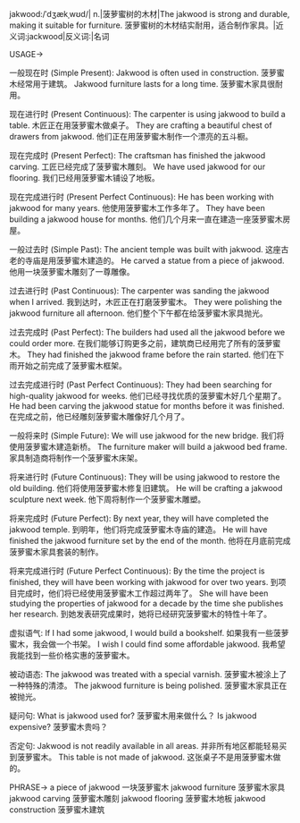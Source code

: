 jakwood:/ˈdʒækˌwʊd/| n.|菠萝蜜树的木材|The jakwood is strong and durable, making it suitable for furniture. 菠萝蜜树的木材结实耐用，适合制作家具。|近义词:jackwood|反义词:|名词

USAGE->

一般现在时 (Simple Present):
Jakwood is often used in construction. 菠萝蜜木经常用于建筑。
Jakwood furniture lasts for a long time.  菠萝蜜木家具很耐用。

现在进行时 (Present Continuous):
The carpenter is using jakwood to build a table. 木匠正在用菠萝蜜木做桌子。
They are crafting a beautiful chest of drawers from jakwood. 他们正在用菠萝蜜木制作一个漂亮的五斗橱。

现在完成时 (Present Perfect):
The craftsman has finished the jakwood carving. 工匠已经完成了菠萝蜜木雕刻。
We have used jakwood for our flooring. 我们已经用菠萝蜜木铺设了地板。

现在完成进行时 (Present Perfect Continuous):
He has been working with jakwood for many years. 他使用菠萝蜜木工作多年了。
They have been building a jakwood house for months.  他们几个月来一直在建造一座菠萝蜜木房屋。

一般过去时 (Simple Past):
The ancient temple was built with jakwood. 这座古老的寺庙是用菠萝蜜木建造的。
He carved a statue from a piece of jakwood. 他用一块菠萝蜜木雕刻了一尊雕像。


过去进行时 (Past Continuous):
The carpenter was sanding the jakwood when I arrived. 我到达时，木匠正在打磨菠萝蜜木。
They were polishing the jakwood furniture all afternoon. 他们整个下午都在给菠萝蜜木家具抛光。


过去完成时 (Past Perfect):
The builders had used all the jakwood before we could order more. 在我们能够订购更多之前，建筑商已经用完了所有的菠萝蜜木。
They had finished the jakwood frame before the rain started. 他们在下雨开始之前完成了菠萝蜜木框架。


过去完成进行时 (Past Perfect Continuous):
They had been searching for high-quality jakwood for weeks. 他们已经寻找优质的菠萝蜜木好几个星期了。
He had been carving the jakwood statue for months before it was finished. 在完成之前，他已经雕刻菠萝蜜木雕像好几个月了。


一般将来时 (Simple Future):
We will use jakwood for the new bridge. 我们将使用菠萝蜜木建造新桥。
The furniture maker will build a jakwood bed frame. 家具制造商将制作一个菠萝蜜木床架。


将来进行时 (Future Continuous):
They will be using jakwood to restore the old building. 他们将使用菠萝蜜木修复旧建筑。
He will be crafting a jakwood sculpture next week. 他下周将制作一个菠萝蜜木雕塑。


将来完成时 (Future Perfect):
By next year, they will have completed the jakwood temple. 到明年，他们将完成菠萝蜜木寺庙的建造。
He will have finished the jakwood furniture set by the end of the month. 他将在月底前完成菠萝蜜木家具套装的制作。

将来完成进行时 (Future Perfect Continuous):
By the time the project is finished, they will have been working with jakwood for over two years. 到项目完成时，他们将已经使用菠萝蜜木工作超过两年了。
She will have been studying the properties of jakwood for a decade by the time she publishes her research. 到她发表研究成果时，她将已经研究菠萝蜜木的特性十年了。


虚拟语气:
If I had some jakwood, I would build a bookshelf. 如果我有一些菠萝蜜木，我会做一个书架。
I wish I could find some affordable jakwood. 我希望我能找到一些价格实惠的菠萝蜜木。


被动语态:
The jakwood was treated with a special varnish. 菠萝蜜木被涂上了一种特殊的清漆。
The jakwood furniture is being polished. 菠萝蜜木家具正在被抛光。


疑问句:
What is jakwood used for? 菠萝蜜木用来做什么？
Is jakwood expensive? 菠萝蜜木贵吗？


否定句:
Jakwood is not readily available in all areas. 并非所有地区都能轻易买到菠萝蜜木。
This table is not made of jakwood. 这张桌子不是用菠萝蜜木做的。



PHRASE->
a piece of jakwood 一块菠萝蜜木
jakwood furniture 菠萝蜜木家具
jakwood carving 菠萝蜜木雕刻
jakwood flooring 菠萝蜜木地板
jakwood construction 菠萝蜜木建筑
